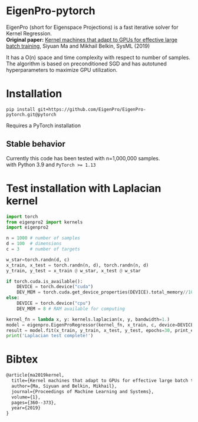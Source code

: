 # EigenPro-pytorch

EigenPro (short for Eigenspace Projections) is a fast iterative solver for Kernel Regression.\
**Original paper:** [Kernel machines that adapt to GPUs for effective large batch training](https://arxiv.org/abs/1806.06144), Siyuan Ma and Mikhail Belkin, SysML (2019)

It has a O(n) space and time complexity with respect to number of samples. \
The algorithm is based on preconditioned SGD and has autotuned hyperparameters to maximize GPU utilization. 

# Installation
```
pip install git+https://github.com/EigenPro/EigenPro-pytorch.git@pytorch
```
Requires a PyTorch installation

## Stable behavior
Currently this code has been tested with n=1,000,000 samples.\
with Python 3.9 and `PyTorch >= 1.13`


# Test installation with Laplacian kernel
```python
import torch
from eigenpro2 import kernels
import eigenpro2

n = 1000 # number of samples
d = 100  # dimensions
c = 3    # number of targets

w_star=torch.randn(d, c)
x_train, x_test = torch.randn(n, d), torch.randn(n, d)
y_train, y_test = x_train @ w_star, x_test @ w_star

if torch.cuda.is_available():
    DEVICE = torch.device("cuda")
    DEV_MEM = torch.cuda.get_device_properties(DEVICE).total_memory//1024**3 - 1 # GPU memory in GB, keeping aside 1GB for safety
else:
    DEVICE = torch.device("cpu")
    DEV_MEM = 8 # RAM available for computing

kernel_fn = lambda x, y: kernels.laplacian(x, y, bandwidth=1.)
model = eigenpro.EigenProRegressor(kernel_fn, x_train, c, device=DEVICE)
result = model.fit(x_train, y_train, x_test, y_test, epochs=30, print_every=5, mem_gb=DEV_MEM)
print('Laplacian test complete!')
```

# Bibtex
```latex
@article{ma2019kernel,
  title={Kernel machines that adapt to GPUs for effective large batch training},
  author={Ma, Siyuan and Belkin, Mikhail},
  journal={Proceedings of Machine Learning and Systems},
  volume={1},
  pages={360--373},
  year={2019}
}
```
